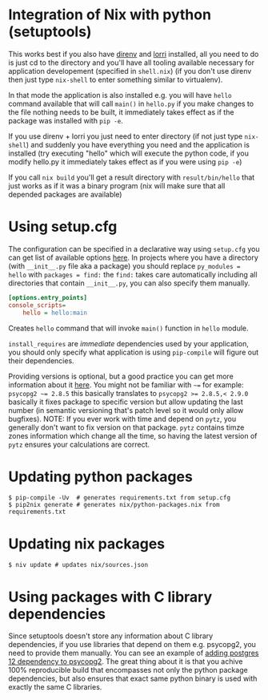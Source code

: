 # Integration of Nix with python (setuptools)

This works best if you also have [direnv](https://direnv.net/) and [lorri](https://github.com/target/lorri) installed, all you need to do is just cd to the directory and you'll have all tooling available necessary for application developement (specified in `shell.nix`) (if you don't use direnv then just type `nix-shell` to enter something similar to virtualenv).

In that mode the application is also installed  e.g. you will have `hello` command available that will call `main()` in `hello.py` if you make changes to the file nothing needs to be built, it immediately takes effect  as if the package was installed with `pip -e`.

If you use direnv + lorri you just need to enter directory (if not just type `nix-shell`) and suddenly you have everything you need and the application is installed (try executing "hello" which will execute the python code, if you modify hello.py it immediately takes effect as if you were using `pip -e`)

If you call `nix build` you'll get a result directory with `result/bin/hello` that just works as if it was a binary program (nix will make sure that all depended packages are available)

# Using setup.cfg

The configuration can be specified in a declarative way using `setup.cfg` you can get list of available options [here](https://setuptools.readthedocs.io/en/latest/setuptools.html#configuring-setup-using-setup-cfg-files). In projects where you have a directory (with `__init__.py` file aka a package) you should replace `py_modules = hello` with `packages = find:` the `find:` takes care automatically including all directories that contain `__init__.py`, you can also specify them manually.

```ini
[options.entry_points]
console_scripts=
	hello = hello:main
```
Creates `hello` command that will invoke `main()` function in `hello` module.

`install_requires` are *immediate* dependencies used by your application, you should only specify what application is using `pip-compile` will figure out their dependencies.

Providing versions is optional, but a good practice you can get more information about it [here](https://setuptools.readthedocs.io/en/latest/setuptools.html#declaring-dependencies). You might not be familiar with `~=` for example: `psycopg2 ~= 2.8.5` this basically translates to `psycopg2 >= 2.8.5,< 2.9.0` basically it fixes package to specific version but allow updating the last number (in semantic versioning that's patch level so it would only allow bugfixes). NOTE: If you ever work with time and depend on `pytz`, you generally don't want to fix version on that package. `pytz` contains timze zones information which change all the time, so having the latest version of `pytz` ensures your calculations are correct.

# Updating python packages

```shell-script
$ pip-compile -Uv  # generates requirements.txt from setup.cfg
$ pip2nix generate # generates nix/python-packages.nix from requirements.txt
```

# Updating nix packages

```shell-script
$ niv update # updates nix/sources.json
```

# Using packages with C library dependencies

Since setuptools doesn't store any information about C library dependencies, if you use libraries that depend on them e.g. psycopg2, you need to provide them manually. You can see an example of [adding postgres 12 dependency to psycopg2](https://github.com/takeda/example_python_project/blob/master/nix/python-packages-overrides.nix).
The great thing about it is that you achive 100% reproducible build that encompasses not only the python package dependencies, but also ensures that exact same python binary is used with exactly the same C libraries.
